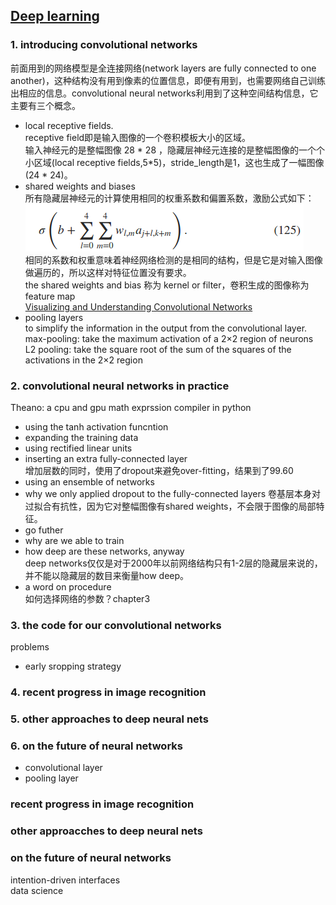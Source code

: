 [Deep learning](http://neuralnetworksanddeeplearning.com/chap6.html)
----------------
### 1. introducing convolutional networks
前面用到的网络模型是全连接网络(network layers are fully connected to one another)，这种结构没有用到像素的位置信息，即便有用到，也需要网络自己训练出相应的信息。convolutional neural networks利用到了这种空间结构信息，它主要有三个概念。
- local receptive fields.  
receptive field即是输入图像的一个卷积模板大小的区域。  
输入神经元的是整幅图像 28 * 28 ，隐藏层神经元连接的是整幅图像的一个个小区域(local receptive fields,5*5)，stride_length是1，这也生成了一幅图像(24 * 24)。
- shared weights and biases  
所有隐藏层神经元的计算使用相同的权重系数和偏置系数，激励公式如下：  
![math125](../image/math125.png)  
相同的系数和权重意味着神经网络检测的是相同的结构，但是它是对输入图像做遍历的，所以这样对特征位置没有要求。  
the shared weights and bias 称为 kernel or filter，卷积生成的图像称为 feature map  
[Visualizing and Understanding Convolutional Networks](https://arxiv.org/abs/1311.2901)  
- pooling layers  
to simplify the information in the output from the convolutional layer.  
max-pooling: take the maximum activation of a 2×2 region of neurons  
L2 pooling: take the square root of the sum of the squares of the activations in the 2×2 region
### 2. convolutional neural networks in practice
Theano: a cpu and gpu math exprssion compiler in python
- using the tanh activation funcntion
- expanding the training data
- using rectified linear units
- inserting an extra fully-connected layer  
增加层数的同时，使用了dropout来避免over-fitting，结果到了99.60  
- using an ensemble of networks  
- why we only applied dropout to the fully-connected layers
卷基层本身对过拟合有抗性，因为它对整幅图像有shared weights，不会限于图像的局部特征。
- go futher
- why are we able to train  
- how deep are these networks, anyway  
deep networks仅仅是对于2000年以前网络结构只有1-2层的隐藏层来说的，并不能以隐藏层的数目来衡量how deep。
- a word on procedure  
如何选择网络的参数？chapter3  
### 3. the code for our convolutional networks
problems
- early sropping strategy
### 4. recent progress in image recognition
### 5. other approaches to deep neural nets
### 6. on the future of neural networks
- convolutional layer  
- pooling layer  

### recent progress in image recognition
### other approacches to deep neural nets
### on the future of neural networks
intention-driven interfaces  
data science   
